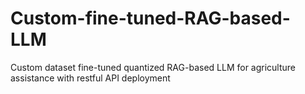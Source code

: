 # Custom-fine-tuned-RAG-based-LLM
Custom dataset fine-tuned quantized RAG-based LLM for agriculture assistance with restful API deployment
